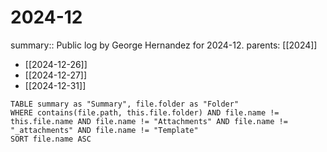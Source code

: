# 2024-12

summary:: Public log by George Hernandez for 2024-12.
parents: [[2024]]

- [[2024-12-26]]
- [[2024-12-27]]
- [[2024-12-31]]

```dataview
TABLE summary as "Summary", file.folder as "Folder"
WHERE contains(file.path, this.file.folder) AND file.name != this.file.name AND file.name != "Attachments" AND file.name != "_attachments" AND file.name != "Template"
SORT file.name ASC
```
